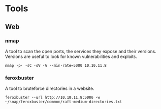 # Tools

## Web

### nmap
A tool to scan the open ports, the services they expose and their versions. Versions are useful to look for known vulnerabilities and exploits.
```
nmap -p- -sC -sV -A --min-rate=5000 10.10.11.8
```

### feroxbuster
A tool to bruteforce directories in a website.
```
feroxbuster --url http://10.10.11.8:5000 -w ~/snap/feroxbuster/common/raft-medium-directories.txt                                    
```


